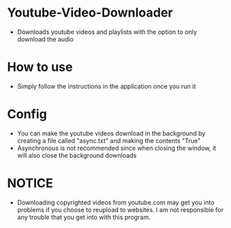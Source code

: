 # Youtube-Video-Downloader
- Downloads youtube videos and playlists with the option to only download the audio

# How to use
- Simply follow the instructions in the application once you run it

# Config
- You can make the youtube videos download in the background by creating a file called "async.txt" and making the contents "True" 
- Asynchronous is not recommended since when closing the window, it will also close the background downloads

# NOTICE
- Downloading copyrighted videos from youtube.com may get you into problems if you choose to reupload to websites. I am not responsible for any trouble that you get into with this program.

